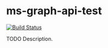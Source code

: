 # ms-graph-api-test

[![Build Status](https://travis-ci.org/githubuser/ms-graph-api-test.png)](https://travis-ci.org/githubuser/ms-graph-api-test)

TODO Description.
